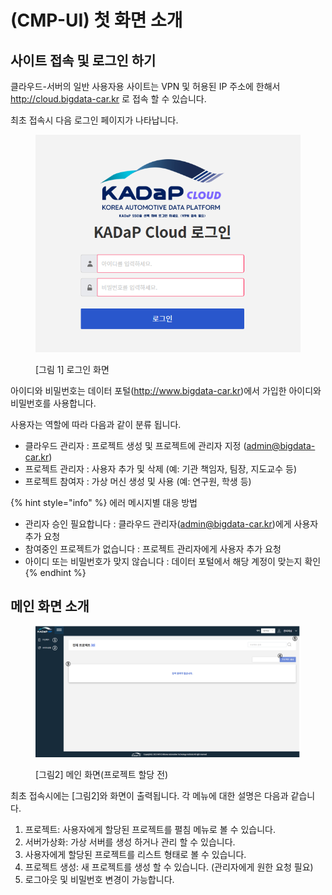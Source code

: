 # (CMP-UI) 첫 화면 소개

## 사이트 접속 및 로그인 하기

클라우드-서버의 일반 사용자용 사이트는 VPN 및 허용된 IP 주소에 한해서 http://cloud.bigdata-car.kr 로 접속 할 수 있습니다.

최초 접속시 다음 로그인 페이지가 나타납니다.&#x20;

<figure><img src="../../.gitbook/assets/image (3) (1) (1) (1) (1) (1) (1).png" alt=""><figcaption><p>[그림 1] 로그인 화면</p></figcaption></figure>

아이디와 비밀번호는 데이터 포털(http://www.bigdata-car.kr)에서 가입한 아이디와 비밀번호를 사용합니다.&#x20;

사용자는 역할에 따라 다음과 같이 분류 됩니다.&#x20;

* 클라우드 관리자 : 프로젝트 생성 및 프로젝트에 관리자 지정 (admin@bigdata-car.kr)
* 프로젝트 관리자 : 사용자 추가 및 삭제 (예: 기관 책임자, 팀장, 지도교수 등)
* 프로젝트 참여자 : 가상 머신 생성 및 사용 (예: 연구원, 학생 등)

{% hint style="info" %}
에러 메시지별 대응 방법

* 관리자 승인 필요합니다 : 클라우드 관리자(admin@bigdata-car.kr)에게 사용자 추가 요청
* 참여중인 프로젝트가 없습니다 : 프로젝트 관리자에게 사용자 추가 요청&#x20;
* 아이디 또는 비밀번호가 맞지 않습니다 : 데이터 포털에서 해당 계정이 맞는지 확인
{% endhint %}

## 메인 화면 소개

<figure><img src="../../.gitbook/assets/image (1) (1) (1) (1) (1) (1) (1) (1) (1).png" alt=""><figcaption><p>[그림2] 메인 화면(프로젝트 할당 전)</p></figcaption></figure>



최초 접속시에는 \[그림2]와 화면이 출력됩니다. 각 메뉴에 대한 설명은 다음과 같습니다.&#x20;

1. 프로젝트:  사용자에게 할당된 프로젝트를 펼침 메뉴로 볼 수 있습니다.&#x20;
2. 서버가상화: 가상 서버를 생성 하거나 관리 할 수 있습니다.&#x20;
3. 사용자에게 할당된 프로젝트를 리스트 형태로 볼 수 있습니다.&#x20;
4. 프로젝트 생성:  새 프로젝트를 생성 할 수 있습니다. (관리자에게 원한 요청 필요)
5. 로그아웃 및 비밀번호 변경이 가능합니다.&#x20;

